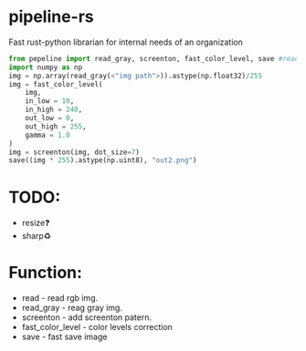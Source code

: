 # pipeline-rs
Fast rust-python librarian for internal needs of an organization
```py
from pepeline import read_gray, screenton, fast_color_level, save #read - read color image rgb8
import numpy as np
img = np.array(read_gray(<"img path">)).astype(np.float32)/255
img = fast_color_level(
    img,     
    in_low = 10,
    in_high = 240,
    out_low = 0,
    out_high = 255,
    gamma = 1.0
)
img = screenton(img, dot_size=7)
save((img * 255).astype(np.uint8), "out2.png")
```
# TODO:
- resize❓
- sharp♻️
# Function:
- read - read rgb img.
- read_gray - reag gray img.
- screenton - add screenton patern.
- fast_color_level - color levels correction
- save - fast save image
